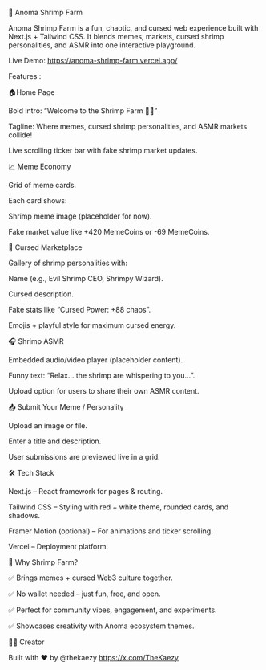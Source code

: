 🦐 Anoma Shrimp Farm

Anoma Shrimp Farm is a fun, chaotic, and cursed web experience built with Next.js + Tailwind CSS.
It blends memes, markets, cursed shrimp personalities, and ASMR into one interactive playground.

Live Demo: https://anoma-shrimp-farm.vercel.app/

Features :

🏠Home Page

Bold intro: “Welcome to the Shrimp Farm 🦐💸”

Tagline: Where memes, cursed shrimp personalities, and ASMR markets collide!

Live scrolling ticker bar with fake shrimp market updates.

📈 Meme Economy

Grid of meme cards.

Each card shows:

Shrimp meme image (placeholder for now).

Fake market value like +420 MemeCoins or -69 MemeCoins.

🦐 Cursed Marketplace

Gallery of shrimp personalities with:

Name (e.g., Evil Shrimp CEO, Shrimpy Wizard).

Cursed description.

Fake stats like “Cursed Power: +88 chaos”.

Emojis + playful style for maximum cursed energy.

🎧 Shrimp ASMR

Embedded audio/video player (placeholder content).

Funny text: “Relax… the shrimp are whispering to you…”.

Upload option for users to share their own ASMR content.

📤 Submit Your Meme / Personality

Upload an image or file.

Enter a title and description.

User submissions are previewed live in a grid.

🛠️ Tech Stack

Next.js – React framework for pages & routing.

Tailwind CSS – Styling with red + white theme, rounded cards, and shadows.

Framer Motion (optional) – For animations and ticker scrolling.

Vercel – Deployment platform.


🌟 Why Shrimp Farm?

✅ Brings memes + cursed Web3 culture together.

✅ No wallet needed – just fun, free, and open.

✅ Perfect for community vibes, engagement, and experiments.

✅ Showcases creativity with Anoma ecosystem themes.

👨‍💻 Creator

Built with ❤️ by @thekaezy  https://x.com/TheKaezy
